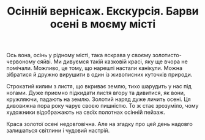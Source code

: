 ﻿---
title: Осінній вернісаж. Екскурсія. Барви осені в моєму місті
---

Ось вона, осінь у рідному місті, така яскрава у своєму золотисто-червоному сяйві. Ми дивуємся такій казковій красі, яку ще вчора не помічали. Можливо, це тому, що нарешті настали канікули. Можна зібратися й дружно вирушити в один із живописних куточків природи.

Строкатий килим з листя, що вкриває землю, тихо шарудить у нас під ногами. Дуже приємно підкидати листя вгору та дивитися, як вони, кружляючи, падають на землю. Золотий наряд дуже личить осені. Ця дивовижна пора року чарує своєю пишністю. То ж стає зрозуміло, чому художники відображають на своїх полотнах осінній пейзаж.

Краса золотої осені недовговічна. Але на згадку про цей день надовго залишаться світлини і чудовий настрій.

<slideshow />
